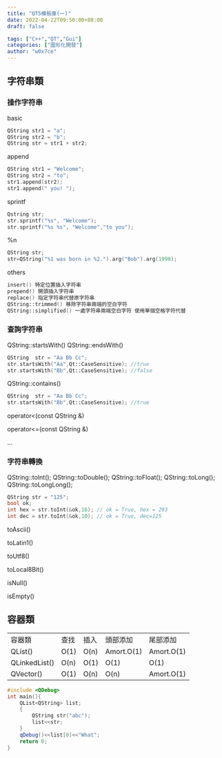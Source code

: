 ```yaml
---
title: "QT5模板庫(一)"
date: 2022-04-22T09:50:00+08:00
draft: false

tags: ["C++","QT","Gui"]
categories: ["圖形化開發"]
author: "w0x7ce"
---
```


## 字符串類

### 操作字符串

basic

```C++
QString str1 = "a";
QString str2 = "b";
QString str = str1 + str2;
```

append

```C++
QString str1 = "Welcome";
QString str2 = "to";
str1.append(str2);
str1.append(" you! ");
```

sprintf

```C++
Qstring str;
str.sprintf("%s", "Welcome");
str.sprintf("%s %s", "Welcome","to you");
```

%n

```C++
QString str;
str=QString("%1 was born in %2.").arg("Bob").arg(1998);
```

others

```C++
insert() 特定位置插入字符串
prepend() 開頭插入字符串
replace() 指定字符串代替原字符串
QString::trimmed() 移除字符串兩端的空白字符
QString::simplified() 一處字符串兩端空白字符 使用單個空格字符代替
```

### 查詢字符串

QString::startsWith()
QString::endsWith()

```C++
QString  str = "Aa Bb Cc";
str.startsWith("Aa",Qt::CaseSensitive); //true
str.startsWith("Bb",Qt::CaseSensitive); //false
```

QString::contains()

```C++
QString  str = "Aa Bb Cc";
str.startsWith("Bb",Qt::CaseSensitive); //true
```

operator<(const QString &)

operator<=(const QString &)

...

### 字符串轉換

QString::toInt();
QString::toDouble();
QString::toFloat();
QString::toLong();
QString::toLongLong();

```C++
QString str = "125";
bool ok;
int hex = str.toInt(&ok,16); // ok = True, hex = 293
int dec = str.toInt(&ok,10); // ok = True, dec=125

```

toAscii()

toLatin1()

toUtf8()

toLocal8Bit()

isNull()

isEmpty()

## 容器類

||||||
|---|----|----|----|----|
|容器類|查找|插入|頭部添加|尾部添加|
QList()|O(1) |O(n)|Amort.O(1)|Amort.O(1)
QLinkedList()|O(n)|O(1)|O(1)|O(1)
QVector()|O(1)|O(n)|O(n)|Amort.O(1)

```C++
#include <QDebug>
int main(){
    QList<QString> list;
    {
        QString str("abc");
        list<<str;
    }
    qDebug()<<list[0]<<"What";
    return 0;
}
```
